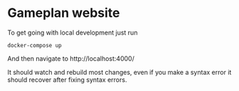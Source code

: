 # Gameplan website

To get going with local development just run

```
docker-compose up
```

And then navigate to http://localhost:4000/

It should watch and rebuild most changes, even if you make a syntax error it should recover after fixing syntax errors.